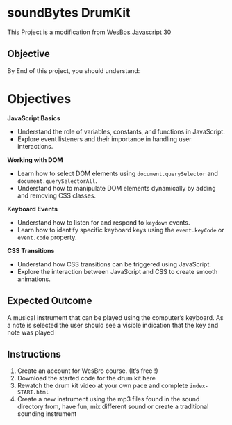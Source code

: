 # soundBytes DrumKit

This Project is a modification from [WesBos Javascript 30](https://courses.wesbos.com/account/signin)

## Objective

By End of this project, you should understand:

# Objectives

**JavaScript Basics**

- Understand the role of variables, constants, and functions in JavaScript.
- Explore event listeners and their importance in handling user interactions.

**Working with DOM**

- Learn how to select DOM elements using `document.querySelector` and `document.querySelectorAll`.
- Understand how to manipulate DOM elements dynamically by adding and removing CSS classes.

**Keyboard Events**

- Understand how to listen for and respond to `keydown` events.
- Learn how to identify specific keyboard keys using the `event.keyCode` or `event.code` property.

**CSS Transitions**

- Understand how CSS transitions can be triggered using JavaScript.
- Explore the interaction between JavaScript and CSS to create smooth animations.

## Expected Outcome

A musical instrument that can be played using the computer’s keyboard. As a note is selected the user should see a visible indication that the key and note was played

## Instructions

1. Create an account for WesBro course. (It’s free !)
2. Download the started code for the drum kit here
3. Rewatch the drum kit video at your own pace and complete `index-START.html`
4. Create a new instrument using the mp3 files found in the sound directory from, have fun, mix different sound or create a traditional sounding instrument
